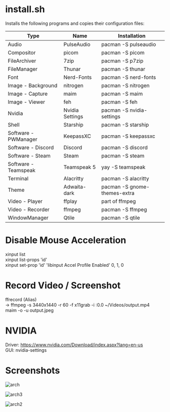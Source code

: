 # install.sh

Installs the following programs and copies their configuration files:

| Type | Name | Installation |
|----------|-----------|---------------------|
| Audio | PulseAudio | pacman -S pulseaudio |
| Compositor | picom | pacman -S picom |
| FileArchiver | 7zip | pacman -S p7zip |
| FileManager | Thunar | pacman -S thunar |
| Font | Nerd-Fonts | pacman -S nerd-fonts |
| Image - Background | nitrogen | pacman -S nitrogen |
| Image - Capture | maim | pacman -S maim |
| Image - Viewer | feh | pacman -S feh |
| Nvidia | Nvidia Settings | pacman -S nvidia-settings |
| Shell | Starship | pacman -S starship |
| Software - PWManager | KeepassXC | pacman -S keepassxc |
| Software - Discord | Discord | pacman -S discord |
| Software - Steam | Steam | pacman -S steam |
| Software - Teamspeak | Teamspeak 5 | yay -S teamspeak |
| Terminal | Alacritty | pacman -S alacritty |
| Theme | Adwaita-dark | pacman -S gnome-themes-extra |
| Video - Player | ffplay | part of ffmpeg |
| Video - Recorder | ffmpeg | pacman -S ffmpeg |
| WindowManager | Qtile | pacman -S qtile |

# Disable Mouse Acceleration 

xinput list <br>
xinput list-props 'id' <br>
xinput set-prop 'id' 'libinput Accel Profile Enabled' 0, 1, 0 

# Record Video / Screenshot

ffrecord (Alias) <br>
-> ffmpeg -s 3440x1440 -r 60 -f x11grab -i :0.0 ~/Videos/output.mp4 <br>
maim -o -u output.jpeg

# NVIDIA

Driver: https://www.nvidia.com/Download/index.aspx?lang=en-us <br>
GUI: nvidia-settings

# Screenshots

![arch](https://github.com/Rudi9x/arch/assets/134175623/ae97fcb6-2ce8-4bb4-8325-bd72e1d30210) <br>

![arch3](https://github.com/Rudi9x/arch/assets/134175623/f5432fb6-9903-453a-9b20-052660b77df8) <br>

![arch2](https://github.com/Rudi9x/arch/assets/134175623/36376a3a-f87b-42a1-8368-95ef7a40a3b6) <br>
